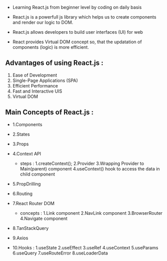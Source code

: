  * Learning React.js from beginner level by coding on daily basis

 * React.js is a powerfull js library which helps us to create components and render our logic to DOM. 

 * React.js allows developers to build user interfaces (UI) for web

 * React provides Virtual DOM concept so, that the updatation of components (logic) is more efficient.
  
  ## Advantages of using React.js :
  1. Ease of Development
  2. Single-Page Applications (SPA)
  3. Efficient Performance
  4. Fast and Interactive UIS
  5. Virtual DOM

 ## Main Concepts of React.js :
* 1.Components
* 2.States
* 3.Props 
* 4.Context API
  * steps : 1.createContext();
           2.Provider
           3.Wrapping Provider to Main(parent) component
           4.useContext() hook to access the data in child component
* 5.PropDrilling
* 6.Routing
* 7.React Router DOM
   * concepts : 1.Link component
                2.NavLink component
                3.BrowserRouter
                4.Navigate component

* 8.TanStackQuery
* 9.Axios
* 10.Hooks : 
   1.useState
   2.useEffect
   3.useRef
   4.useContext
   5.useParams
   6.useQuery
   7.useRouteError
   8.useLoaderData

   
